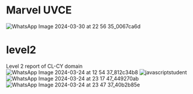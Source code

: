 <h1>Marvel UVCE</h1>

![WhatsApp Image 2024-03-30 at 22 56 35_0067ca6d](https://github.com/shreyasu2004/level2/assets/154904527/34ce404c-684b-4091-b18f-9d1e04e9743f)
# level2
Level 2 report of CL-CY domain
![WhatsApp Image 2024-03-24 at 12 54 37_812c34b8](https://github.com/shreyasu2004/level2/assets/154904527/438a0401-a2c9-4729-880f-7ea9a5c172e5)
![javascriptstudent](https://github.com/shreyasu2004/level2/assets/154904527/60afb1f1-dcc0-4b03-bba3-286c57df827b)
![WhatsApp Image 2024-03-24 at 23 17 47_449270ab](https://github.com/shreyasu2004/level2/assets/154904527/f1587435-c2d7-4ac8-8eb6-d86a31365c3b)
![WhatsApp Image 2024-03-24 at 23 47 37_40b2b85e](https://github.com/shreyasu2004/level2/assets/154904527/1751d121-8db9-40b1-a0c0-61b1de4e4851)
